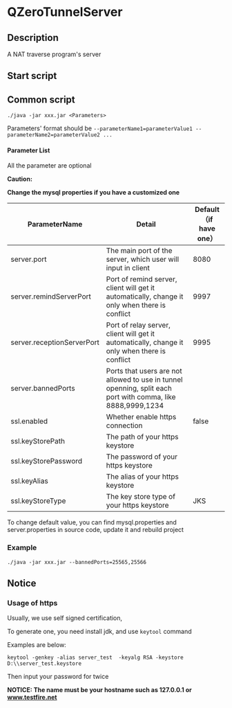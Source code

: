 # QZeroTunnelServer
## Description

A NAT traverse program's server

## Start script

## Common script

```shell
./java -jar xxx.jar <Parameters>
```

Parameters' format should be `--parameterName1=parameterValue1 --parameterName2=parameterValue2 ...`

#### Parameter List

All the parameter are optional

**Caution:**

**Change the mysql properties if you have a customized one**

| ParameterName              | Detail                                                       | Default（if have one） |
| -------------------------- | ------------------------------------------------------------ | ---------------------- |
| server.port                | The main port of the server, which user will input in client | 8080                   |
| server.remindServerPort    | Port of remind server, client will get it automatically, change it only when there is conflict | 9997                   |
| server.receptionServerPort | Port of relay server, client will get it automatically, change it only when there is conflict | 9995                   |
| server.bannedPorts         | Ports that users are not allowed to use in tunnel openning, split each port with comma, like 8888,9999,1234 |                        |
| ssl.enabled                | Whether enable https connection                              | false                  |
| ssl.keyStorePath           | The path of your https keystore                              |                        |
| ssl.keyStorePassword       | The password of your https keystore                          |                        |
| ssl.keyAlias               | The alias of your https keystore                             |                        |
| ssl.keyStoreType           | The key store type of your https keystore                    | JKS                    |

To change default value, you can find mysql.properties and server.properties in source code, update it and rebuild project

### Example

```shell
./java -jar xxx.jar --bannedPorts=25565,25566
```

## Notice

### Usage of https

Usually, we use self signed certification,

To generate one, you need install jdk, and use `keytool` command

Examples are below:

```shell
keytool -genkey -alias server_test  -keyalg RSA -keystore D:\\server_test.keystore
```

Then input your password for twice

**NOTICE: The name must be your hostname such as 127.0.0.1 or www.testfire.net**
